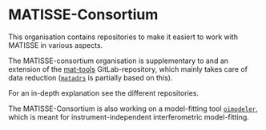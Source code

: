 # MATISSE-Consortium
This organisation contains repositories to make it easiert to work with MATISSE in various aspects.

The MATISSE-consortium organisation is supplementary to and an extension of the [mat-tools](https://gitlab.oca.eu/MATISSE/tools/-/tree/master) GitLab-repository,
which mainly takes care of data reduction ([`matadrs`](https://github.com/Matisse-Consortium/matadrs) is partially based on this).

For an in-depth explanation see the different repositories.

The MATISSE-Consortium is also working on a model-fitting tool [`oimodeler`](https://github.com/oimodeler/oimodeler), which is meant for 
instrument-independent interferometric model-fitting.
